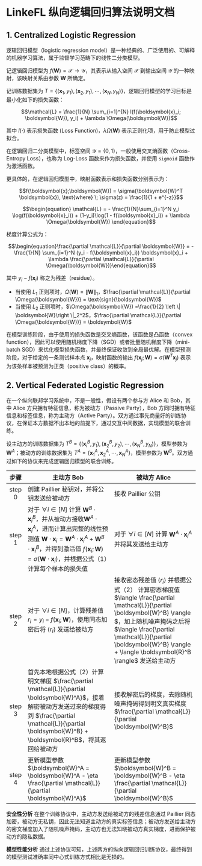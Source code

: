 # LinkeFL 纵向逻辑回归算法说明文档

## 1. Centralized Logistic Regression
逻辑回归模型（logistic regression model）是一种经典的、广泛使用的、可解释的机器学习算法，属于监督学习范畴下的线性二分类模型。

记逻辑回归模型为 $f(\boldsymbol{W}) = \mathcal{X} \rightarrow \mathcal{Y}$，其表示从输入空间 $\mathcal{X}$ 到输出空间 $\mathcal{Y}$ 的一种映射，该映射关系由参数 $\boldsymbol{W}$ 所确定。

记训练数据集为 $T = \{(\boldsymbol{x}_1, y_1), (\boldsymbol{x}_2, y_1), \cdots, (\boldsymbol{x}_N, y_N)\}$，逻辑回归模型的学习目标是最小化如下的损失函数：

$$\mathcal{L} = \frac{1}{N} \sum_{i=1}^{N} l(f(\boldsymbol{x}_i; \boldsymbol{W}), y_i) + \lambda \Omega(\boldsymbol{W})$$

其中 $l(\cdot)$ 表示损失函数 (Loss Function)，$\lambda \Omega(\boldsymbol{W})$ 表示正则化项，用于防止模型过拟合。

在逻辑回归二分类模型中，标签空间 $\mathcal{Y} = \{0, 1\}$，一般使用交叉熵函数（Cross-Entropy Loss），也称为 Log-Loss 函数来作为损失函数，并使用 `sigmoid` 函数作为激活函数。

更具体的，在逻辑回归模型中，映射函数表示和损失函数分别表示为：

$$f(\boldsymbol{x};\boldsymbol{W}) = \sigma(\boldsymbol{W}^T \boldsymbol{x}), \text{where} \; \sigma(z) = \frac{1}{1 + e^{-z}}$$

$$\begin{equation}
\mathcal{L} = - \frac{1}{N}\sum_{i=1}^N y_i \log(f(\boldsymbol{x}_i)) + (1-y_i)\log(1 - f(\boldsymbol{x}_i)) + \lambda \Omega(\boldsymbol{W})
\end{equation}$$

梯度计算公式为：

$$\begin{equation}\frac{\partial \mathcal{L}}{\partial \boldsymbol{W}} = -\frac{1}{N} \sum_{i=1}^N (y_i - f(\boldsymbol{x}_i)) \boldsymbol{x}_i + \lambda \frac{\partial \mathcal{L}}{\partial \Omega(\boldsymbol{W})}\end{equation}$$

其中 $y_i - f(\boldsymbol{x}_i)$ 称之为残差（residue）。

* 当使用 $L_1$ 正则项时，$\Omega(\boldsymbol{W}) = \left \| \boldsymbol{W}\right \|_1$，$\frac{\partial \mathcal{L}}{\partial \Omega(\boldsymbol{W})} = \text{sign}(\boldsymbol{W})$
* 当使用 $L_2$ 正则项时，$\Omega(\boldsymbol{W}) =\frac{1}{2} \left \| \boldsymbol{W}\right \|_2^2$，$\frac{\partial \mathcal{L}}{\partial \Omega(\boldsymbol{W})} = \boldsymbol{W}$

在模型训练阶段，由于使用的损失函数是交叉熵函数，该函数是凸函数（convex function），因此可以使用随机梯度下降（SGD）或者批量随机梯度下降（mini-batch SGD）来优化模型损失函数，并最终保证收敛到全局最优解。在模型预测阶段，对于给定的一条测试样本点 $\boldsymbol{x}_j$，映射函数的输出 $f(\boldsymbol{x}_j; \boldsymbol{W}) = \sigma(\boldsymbol{W}^T \boldsymbol{x}_j)$ 表示为该条样本被预测为正类（positive class）的概率。

## 2. Vertical Federated Logistic Regression

在一个纵向联邦学习系统中，不是一般性，假设有两个参与方 Alice 和 Bob，其中 Alice 方只拥有特征信息，称为被动方（Passive Party），Bob 方同时拥有特征信息和标签信息，称为主动方（Active Party）。双方通过事先商量好的训练协议，在保证本方数据不出本地的前提下，通过交互中间数据，实现模型的联合训练。

设主动方的训练数据集为 $T^B = \{(\boldsymbol{x}^B_i, y_1), (\boldsymbol{x}^B_2, y_2), \cdots, (\boldsymbol{x}^B_N, y_N)\}$，模型参数为 $\boldsymbol{W}^A$；被动方的训练数据集为 $T^A = \{\boldsymbol{x}^A_1,\boldsymbol{x}^A_2, \cdots, \boldsymbol{x}^A_N\}$，模型参数为 $\boldsymbol{W}^B$。双方通过如下的协议来完成逻辑回归模型的联合训练。

| 步骤 | 主动方 Bob | 被动方 Alice|
|:---:| -------|------|
|step 0 | 创建 Paillier 秘钥对，并将公钥发送给被动方 | 接收 Paillier 公钥|
|step 1 |  对于 $\forall i \in [N]$ 计算  $\boldsymbol{W}^B\cdot \boldsymbol{x}^B_i$，并从被动方接收$\boldsymbol{W}^A \cdot \boldsymbol{x}^A_i$，进而计算出完整的线性预测值 $\boldsymbol{W}\cdot \boldsymbol{x}_i = \boldsymbol{W}^A\cdot \boldsymbol{x}^A_i + \boldsymbol{W}^B\cdot \boldsymbol{x}^B_i$，并得到激活值 $f(\boldsymbol{x}_i; \boldsymbol{W}) = \sigma(\boldsymbol{W}\cdot \boldsymbol{x}_i)$，并根据公式（1）计算每个样本的损失值 | 对于 $\forall i \in [N]$ 计算 $\boldsymbol{W}^A \cdot \boldsymbol{x}^A_i$ 并将其发送给主动方|
|step 2| 对于 $\forall i \in [N]$，计算残差值 $r_i = y_i - f(\boldsymbol{x}_i; \boldsymbol{W})$，使用同态加密后将 $\langle r_i \rangle$ 发送给被动方 | 接收密态残差值 $\langle r_i \rangle$ 并根据公式（2） 计算密态梯度值 $\langle \frac{\partial \mathcal{L}}{\partial \boldsymbol{W}^B} \rangle $，加上随机噪声掩码之后将 $\langle \frac{\partial \mathcal{L}}{\partial \boldsymbol{W}^B} \rangle  + \langle \boldsymbol{R}^B \rangle$ 发送给主动方
| step 3| 首先本地根据公式（2）计算明文梯度 $\frac{\partial \mathcal{L}}{\partial \boldsymbol{W}^A}$，接着解密被动方发送过来的梯度得到 $\frac{\partial \mathcal{L}}{\partial \boldsymbol{W}^B} + \boldsymbol{R}^B$，将其返回给被动方 | 接收解密后的梯度，去除随机噪声掩码得到明文真实梯度 $\frac{\partial \mathcal{L}}{\partial \boldsymbol{W}^B}$
|step 4| 更新模型参数 $\boldsymbol{W}^A = \boldsymbol{W}^A - \eta \frac{\partial \mathcal{L}}{\partial \boldsymbol{W}^A}$ | 更新模型参数 $\boldsymbol{W}^B = \boldsymbol{W}^B - \eta \frac{\partial \mathcal{L}}{\partial \boldsymbol{W}^B}$


**安全性分析**
在整个训练协议中，主动方发送给被动方的残差信息通过 Paillier 同态加密，被动方无私钥，因此无法知道主动方的真实标签信息；被动方发送给主动方的密文梯度加入了随机噪声掩码，主动方也无法知晓被动方真实梯度，进而保护被动方的隐私数据。

**模型性能分析**
通过上述协议可知，上述两方的纵向逻辑回归训练协议，最终得到的模型测试准确率同中心式训练方式相比是无损的。